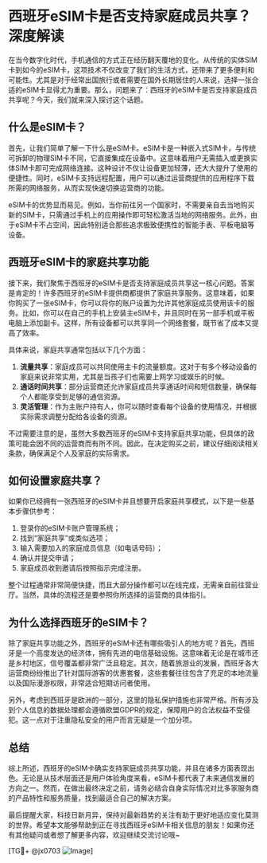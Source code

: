 # 西班牙eSIM卡是否支持家庭成员共享？深度解读

在当今数字化时代，手机通信的方式正在经历翻天覆地的变化。从传统的实体SIM卡到如今的eSIM卡，这项技术不仅改变了我们的生活方式，还带来了更多便利和可能性。尤其是对于经常出国旅行或者需要在国外长期居住的人来说，选择一张合适的eSIM卡显得尤为重要。那么，问题来了：西班牙的eSIM卡是否支持家庭成员共享呢？今天，我们就来深入探讨这个话题。

## 什么是eSIM卡？

首先，让我们简单了解一下什么是eSIM卡。eSIM卡是一种嵌入式SIM卡，与传统可拆卸的物理SIM卡不同，它直接集成在设备中。这意味着用户无需插入或更换实体SIM卡即可完成网络连接。这种设计不仅让设备更加轻薄，还大大提升了使用的便捷性。同时，eSIM卡支持远程配置，用户可以通过运营商提供的应用程序下载所需的网络服务，从而实现快速切换运营商的功能。

eSIM卡的优势显而易见。例如，当你前往另一个国家时，不需要亲自去当地购买新的SIM卡，只需通过手机上的应用操作即可轻松激活当地的网络服务。此外，由于eSIM卡不占空间，因此特别适合那些追求极致便携性的智能手表、平板电脑等设备。

## 西班牙eSIM卡的家庭共享功能

接下来，我们聚焦于西班牙的eSIM卡是否支持家庭成员共享这一核心问题。答案是肯定的！许多西班牙的eSIM卡提供商都提供了家庭共享服务。这意味着，如果你购买了一张eSIM卡，你可以将你的账户设置为允许其他家庭成员使用该卡的服务。比如，你可以在自己的手机上安装主eSIM卡，并且同时在另一部手机或平板电脑上添加副卡。这样，所有设备都可以共享同一个网络套餐，既节省了成本又提高了效率。

具体来说，家庭共享通常包括以下几个方面：

1. **流量共享**：家庭成员可以共同使用主卡的流量额度。这对于有多个移动设备的家庭来说非常实用，尤其是当孩子们也需要上网学习或娱乐的时候。
2. **通话时间共享**：部分运营商还允许家庭成员共享通话时间和短信数量，确保每个人都能享受到足够的通信资源。
3. **灵活管理**：作为主账户持有人，你可以随时查看每个设备的使用情况，并根据实际需求调整分配给各设备的资源。

不过需要注意的是，虽然大多数西班牙的eSIM卡支持家庭共享功能，但具体的政策可能会因不同的运营商而有所不同。因此，在决定购买之前，建议仔细阅读相关条款，确保满足个人及家庭的实际需求。

## 如何设置家庭共享？

如果你已经拥有一张西班牙的eSIM卡并且想要开启家庭共享模式，以下是一些基本步骤供参考：

1. 登录你的eSIM卡账户管理系统；
2. 找到“家庭共享”或类似选项；
3. 输入需要加入的家庭成员信息（如电话号码）；
4. 确认并提交申请；
5. 家庭成员收到邀请后按照指示完成注册。

整个过程通常非常简便快捷，而且大部分操作都可以在线完成，无需亲自前往营业厅。当然，具体的流程还是要参照你所选择的运营商的具体指引。

## 为什么选择西班牙的eSIM卡？

除了家庭共享功能之外，西班牙的eSIM卡还有哪些吸引人的地方呢？首先，西班牙是一个高度发达的经济体，拥有先进的电信基础设施。这意味着无论是在城市还是乡村地区，信号覆盖都非常广泛且稳定。其次，随着旅游业的发展，西班牙各大运营商纷纷推出了针对国际游客的优惠套餐，这些套餐往往包含了充足的本地流量以及国际漫游权限，非常适合短期访问者使用。

另外，考虑到西班牙是欧洲的一部分，这里的隐私保护措施也非常严格。所有涉及到个人信息的数据处理都会遵循欧盟GDPR的规定，保障用户的合法权益不受侵犯。这一点对于注重隐私安全的用户而言无疑是一个加分项。

## 总结

综上所述，西班牙的eSIM卡确实支持家庭成员共享功能，并且在诸多方面表现出色。无论是从技术层面还是用户体验角度来看，eSIM卡都代表了未来通信发展的方向之一。然而，在做出最终决定之前，请务必结合自身实际情况对比多家服务商的产品特性和服务质量，找到最适合自己的解决方案。

最后提醒大家，科技日新月异，保持对最新趋势的关注有助于更好地适应变化莫测的世界。希望本文能够帮助到正在寻找西班牙eSIM卡相关信息的朋友！如果你还有其他疑问或者想了解更多内容，欢迎继续交流讨论哦~

[TG💪+ @jx0703 ![Image](https://github.com/user-attachments/assets/dbca1d08-cadb-493c-b0ec-ad6f7a83f270)]